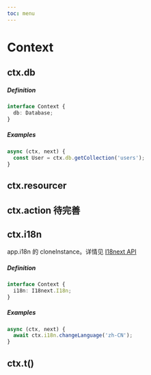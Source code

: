 ```yaml
---
toc: menu
---
```


# Context

## ctx.db

##### Definition

```ts
interface Context {
  db: Database;
}
```

##### Examples

```ts
async (ctx, next) {
  const User = ctx.db.getCollection('users');
}
```

## ctx.resourcer

## ctx.action <Badge>待完善</Badge>

## ctx.i18n

app.i18n 的 cloneInstance。详情见 [I18next API](https://www.i18next.com/overview/api)

##### Definition

```ts
interface Context {
  i18n: I18next.I18n;
}
```

##### Examples

```ts
async (ctx, next) {
  await ctx.i18n.changeLanguage('zh-CN');
}
```

## ctx.t()

